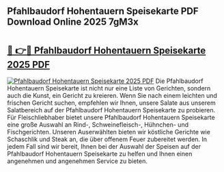 ## Pfahlbaudorf Hohentauern Speisekarte PDF Download Online 2025 7gM3x

# <h2><a href="http://gcd5jz.nevu.top/?p=Pfahlbaudorf+Hohentauern+Speisekarte">🔗 👉🔴 Pfahlbaudorf Hohentauern Speisekarte 2025 PDF</a></h2>

[![Pfahlbaudorf Hohentauern Speisekarte 2025 PDF](https://i.imgur.com/dBaPXMq.png)](http://gcd5jz.nevu.top/?p=Pfahlbaudorf+Hohentauern+Speisekarte)
Die Pfahlbaudorf Hohentauern Speisekarte ist nicht nur eine Liste von Gerichten, sondern auch die Kunst, ein Gericht zu kreieren. Wenn Sie nach einem leichten und frischen Gericht suchen, empfehlen wir Ihnen, unsere Salate aus unserem Salatbereich auf der Pfahlbaudorf Hohentauern Speisekarte zu probieren. Für Fleischliebhaber bietet unsere Pfahlbaudorf Hohentauern Speisekarte eine große Auswahl an Rind-, Schweinefleisch-, Hühnchen- und Fischgerichten. Unseren Auserwählten bieten wir köstliche Gerichte wie Schaschlik und Steak an, die über offenem Feuer zubereitet werden. In jedem Fall sind wir bereit, Ihnen bei der Auswahl der Speisen auf der Pfahlbaudorf Hohentauern Speisekarte zu helfen und Ihnen einen angenehmen und angenehmen Service zu bieten.
